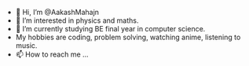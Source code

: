 - 👋 Hi, I’m @AakashMahajn
- 👀 I’m interested in physics and maths.
- 🌱 I’m currently studying BE final year in computer science.
- My hobbies are coding, problem solving, watching anime, listening to music.
- 📫 How to reach me ...

<!---
AakashMahajn/AakashMahajn is a ✨ special ✨ repository because its `README.md` (this file) appears on your GitHub profile.
You can click the Preview link to take a look at your changes.
--->
